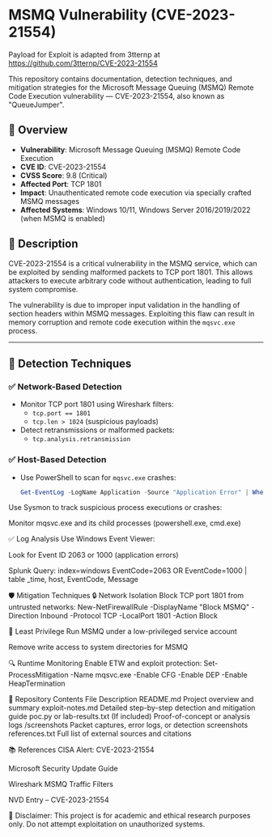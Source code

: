 # MSMQ Vulnerability (CVE-2023-21554)

Payload for Exploit is adapted from 3tternp at https://github.com/3tternp/CVE-2023-21554

This repository contains documentation, detection techniques, and mitigation strategies for the Microsoft Message Queuing (MSMQ) Remote Code Execution vulnerability — CVE-2023-21554, also known as "QueueJumper".

## 📌 Overview

- **Vulnerability**: Microsoft Message Queuing (MSMQ) Remote Code Execution
- **CVE ID**: CVE-2023-21554
- **CVSS Score**: 9.8 (Critical)
- **Affected Port**: TCP 1801
- **Impact**: Unauthenticated remote code execution via specially crafted MSMQ messages
- **Affected Systems**: Windows 10/11, Windows Server 2016/2019/2022 (when MSMQ is enabled)

## 📖 Description

CVE-2023-21554 is a critical vulnerability in the MSMQ service, which can be exploited by sending malformed packets to TCP port 1801. This allows attackers to execute arbitrary code without authentication, leading to full system compromise.

The vulnerability is due to improper input validation in the handling of section headers within MSMQ messages. Exploiting this flaw can result in memory corruption and remote code execution within the `mqsvc.exe` process.

---

## 🔎 Detection Techniques

### ✅ Network-Based Detection
- Monitor TCP port 1801 using Wireshark filters:
  - `tcp.port == 1801`
  - `tcp.len > 1024` (suspicious payloads)
- Detect retransmissions or malformed packets:
  - `tcp.analysis.retransmission`

### ✅ Host-Based Detection
- Use PowerShell to scan for `mqsvc.exe` crashes:
  ```powershell
  Get-EventLog -LogName Application -Source "Application Error" | Where-Object { $_.Message -like "*mqsvc.exe*" }
Use Sysmon to track suspicious process executions or crashes:

Monitor mqsvc.exe and its child processes (powershell.exe, cmd.exe)

✅ Log Analysis
Use Windows Event Viewer:

Look for Event ID 2063 or 1000 (application errors)

Splunk Query:
index=windows EventCode=2063 OR EventCode=1000 | table _time, host, EventCode, Message

🛡️ Mitigation Techniques
🔒 Network Isolation
Block TCP port 1801 from untrusted networks:
New-NetFirewallRule -DisplayName "Block MSMQ" -Direction Inbound -Protocol TCP -LocalPort 1801 -Action Block

🧩 Least Privilege
Run MSMQ under a low-privileged service account

Remove write access to system directories for MSMQ

🔍 Runtime Monitoring
Enable ETW and exploit protection:
Set-ProcessMitigation -Name mqsvc.exe -Enable CFG -Enable DEP -Enable HeapTermination

📁 Repository Contents
File	Description
README.md	Project overview and summary
exploit-notes.md	Detailed step-by-step detection and mitigation guide
poc.py or lab-results.txt	(If included) Proof-of-concept or analysis logs
/screenshots	Packet captures, error logs, or detection screenshots
references.txt	Full list of external sources and citations

📚 References
CISA Alert: CVE-2023-21554

Microsoft Security Update Guide

Wireshark MSMQ Traffic Filters

NVD Entry – CVE-2023-21554

🛑 Disclaimer: This project is for academic and ethical research purposes only. Do not attempt exploitation on unauthorized systems.


